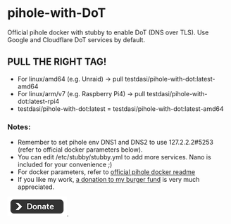 # pihole-with-DoT
Official pihole docker with stubby to enable DoT (DNS over TLS). Use Google and Cloudflare DoT services by default.

## PULL THE RIGHT TAG!
* For linux/amd64 (e.g. Unraid) -> pull testdasi/pihole-with-dot:latest-amd64
* For linux/arm/v7 (e.g. Raspberry Pi4) -> pull testdasi/pihole-with-dot:latest-rpi4 
* testdasi/pihole-with-dot:latest = testdasi/pihole-with-dot:latest-amd64

### Notes:
* Remember to set pihole env DNS1 and DNS2 to use 127.2.2.2#5253 (refer to official docker parameters below).
* You can edit /etc/stubby/stubby.yml to add more services. Nano is included for your convenience ;)
* For docker parameters, refer to [official pihole docker readme](https://github.com/pi-hole/pi-hole)
* If you like my work, [a donation to my burger fund](https://paypal.me/mersenne) is very much appreciated.

[![Donate](https://raw.githubusercontent.com/testdasi/testdasi-unraid-repo/master/donate-button-small.png)](https://paypal.me/mersenne). 

